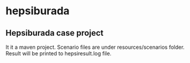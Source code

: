 # hepsiburada
Hepsiburada case project
------------------------
It it a maven project.
Scenario files are under resources/scenarios folder.
Result will be printed to hepsiresult.log file.
